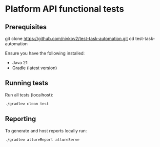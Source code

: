 # Platform API functional tests #

## Prerequisites ##

git clone https://github.com/nivkov2/test-task-automation.git
cd test-task-automation

Ensure you have the following installed:
-	Java 21
- 	Gradle (latest version)

## Running tests ##

Run all tests (localhost):

```bash
./gradlew clean test
```

## Reporting ##

To generate and host reports locally run:

```bash
./gradlew allureReport allureServe
```

